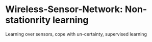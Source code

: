 # Wireless-Sensor-Network: Non-stationrity learning
Learning over sensors,
cope with un-certainty,
supervised learning

